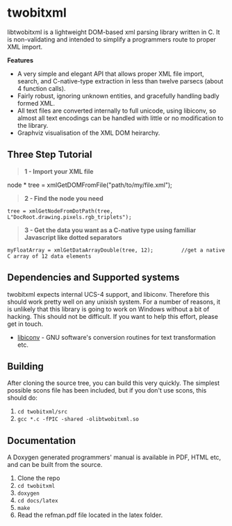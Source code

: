 twobitxml
=========
libtwobitxml is a lightweight DOM-based xml parsing library written in C. It is non-validating and intended to simplify a programmers route to proper XML import. 

**Features**

  - A very simple and elegant API that allows proper XML file import, search, and C-native-type extraction in less than twelve parsecs (about 4 function calls).
  - Fairly robust, ignoring unknown entities, and gracefully handling badly formed XML.
  - All text files are converted internally to full unicode, using libiconv, so almost all text encodings can be handled with little or no modification to the library.
  - Graphviz visualisation of the XML DOM heirarchy.

**Three Step Tutorial**
-
> **1 - Import your XML file**

   node * tree = xmlGetDOMFromFile("path/to/my/file.xml");
    
    
> **2 - Find the node you need**

    tree = xmlGetNodeFromDotPath(tree, L"DocRoot.drawing.pixels.rgb_triplets"); 
    

> **3 - Get the data you want as a C-native type using familiar Javascript like dotted separators**
    
    myFloatArray = xmlGetDataArrayDouble(tree, 12);			//get a native C array of 12 data elements
  

Dependencies and Supported systems
-----------

twobitxml expects internal UCS-4 support, and libiconv. Therefore this should work pretty well on any unixish system. For a number of reasons, it is unlikely that this library is going to work on Windows without a bit of hacking. This should not be difficult. If you want to help this effort, please get in touch.

* [libiconv] - GNU software's conversion routines for text transformation etc.

Building
--------------

After cloning the source tree, you can build this very quickly.  The simplest possible scons file has been included, but if you don't use scons, this should do:
1. `cd twobitxml/src`
2. `gcc *.c -fPIC -shared -olibtwobitxml.so`

Documentation
--------------

A Doxygen generated programmers' manual is available in PDF, HTML etc, and can be built from the source.

1. Clone the repo
2. `cd twobitxml`
3. `doxygen` 
4. `cd docs/latex`
5. `make`
6. Read the refman.pdf file located in the latex folder.



[libiconv]: www.gnu.org/s/libiconv/
  
    
